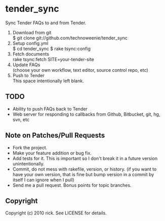 # tender_sync

Sync Tender FAQs to and from Tender.

1. Download from git  
    $ git clone git://github.com/technoweenie/tender_sync
2. Setup config.yml  
    $ cd tender_sync
    $ rake tsync:config
3. Fetch documents  
    rake tsync:fetch SITE=your-tender-site
4. Update FAQs  
  (choose your own workflow, text editor, source control repo, etc)
5. Push to Tender  
  This space intentionally left blank.

## TODO

* Ability to push FAQs back to Tender
* Web server for responding to callbacks from Github, Bitbucket, git, hg, svn, etc

## Note on Patches/Pull Requests
 
* Fork the project.
* Make your feature addition or bug fix.
* Add tests for it. This is important so I don't break it in a
  future version unintentionally.
* Commit, do not mess with rakefile, version, or history.
  (if you want to have your own version, that is fine but bump version in a commit by itself I can ignore when I pull)
* Send me a pull request. Bonus points for topic branches.

## Copyright

Copyright (c) 2010 rick. See LICENSE for details.
